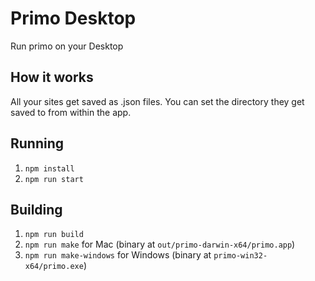 # Primo Desktop

Run primo on your Desktop

## How it works

All your sites get saved as .json files. You can set the directory they get saved to from within the app. 

## Running 

1. `npm install`
1. `npm run start`

## Building 

1. `npm run build`
1. `npm run make` for Mac (binary at `out/primo-darwin-x64/primo.app`)
1. `npm run make-windows` for Windows (binary at `primo-win32-x64/primo.exe`)